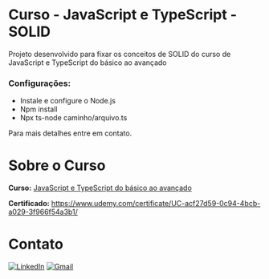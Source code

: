 # Curso - JavaScript e TypeScript - SOLID

Projeto desenvolvido para fixar os conceitos de SOLID do curso de JavaScript e TypeScript do básico ao avançado

### Configurações:

- Instale e configure o Node.js
- Npm install
- Npx ts-node caminho/arquivo.ts

Para mais detalhes entre em contato.

# Sobre o Curso

**Curso:**
<a href="https://www.udemy.com/course/curso-de-javascript-moderno-do-basico-ao-avancado/">JavaScript e TypeScript do básico ao avançado</a>

**Certificado:**
https://www.udemy.com/certificate/UC-acf27d59-0c94-4bcb-a029-3f966f54a3b1/

# Contato

[![LinkedIn](https://img.shields.io/badge/linkedin-%230077B5.svg?style=for-the-badge&logo=linkedin&logoColor=white&link=LINK-DO-SEU-LINKEDIN)](https://www.linkedin.com/in/rodrigo-goncalves-de-anchieta/)
[![Gmail](https://img.shields.io/badge/Gmail-D14836?style=for-the-badge&logo=gmail&logoColor=white&link=mailto:rodrigoganchieta@gmail.com)](mailto:rodrigoganchieta@gmail.com)
